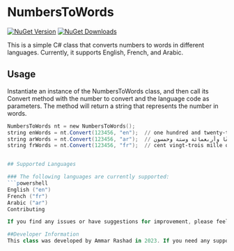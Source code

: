 # NumbersToWords

[![NuGet Version](https://img.shields.io/nuget/v/ZainCashPayment.svg)](https://www.nuget.org/packages/Payment_ZainCash/1.0.0)
[![NuGet Downloads](https://img.shields.io/nuget/dt/ZainCashPayment.svg)](https://www.nuget.org/packages/Payment_ZainCash/1.0.0)

This is a simple C# class that converts numbers to words in different languages. Currently, it supports English, French, and Arabic.

## Usage
Instantiate an instance of the NumbersToWords class, and then call its Convert method with the number to convert and the language code as parameters. The method will 
return a string that represents the number in words.

```powershell
NumbersToWords nt = new NumbersToWords();
string enWords = nt.Convert(123456, "en");  // one hundred and twenty-three thousand four hundred and fifty-six
string arWords = nt.Convert(123456, "ar");  // مائة وثلاثة وعشرون ألفًا وأربعمائة وستة وخمسون
string frWords = nt.Convert(123456, "fr");  // cent vingt-trois mille quatre cent cinquante-six


## Supported Languages

### The following languages are currently supported:
```powershell
English ("en")
French ("fr")
Arabic ("ar")
Contributing

If you find any issues or have suggestions for improvement, please feel free to open an issue or submit a pull request.

##Developer Information
This class was developed by Ammar Rashad in 2023. If you need any support or have any questions, you can reach out to him at +9647830200030 or through his LinkedIn profile: https://www.linkedin.com/in/ammar-alasafer-b2933415a/
